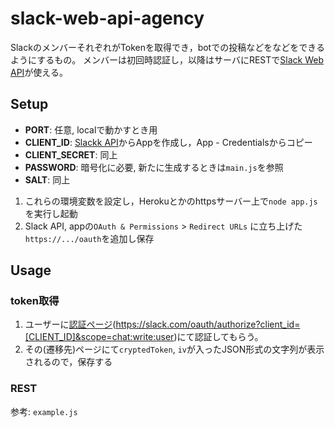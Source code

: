 # slack-web-api-agency
SlackのメンバーそれぞれがTokenを取得でき，botでの投稿などをなどをできるようにするもの。
メンバーは初回時認証し，以降はサーバにRESTで[Slack Web API](https://api.slack.com/web)が使える。


## Setup
- **PORT**: 任意, localで動かすとき用
- **CLIENT_ID**: [Slackk API](https://api.slack.com/)からAppを作成し，App - Credentialsからコピー
- **CLIENT_SECRET**: 同上
- **PASSWORD**: 暗号化に必要, 新たに生成するときは`main.js`を参照
- **SALT**: 同上

1. これらの環境変数を設定し，Herokuとかのhttpsサーバー上で`node app.js`を実行し起動
2. Slack API, appの`OAuth & Permissions` > `Redirect URLs` に立ち上げた`https://.../oauth`を追加し保存

## Usage
### token取得
1. ユーザーに[認証ページ](https://slack.com/oauth/authorize?client_id=565752656866.647511020436&scope=chat:write:user)(https://slack.com/oauth/authorize?client_id=[CLIENT_ID]&scope=chat:write:user)にて認証してもらう。
2. その(遷移先)ページにて`cryptedToken`, `iv`が入ったJSON形式の文字列が表示されるので，保存する

### REST
参考: `example.js`
